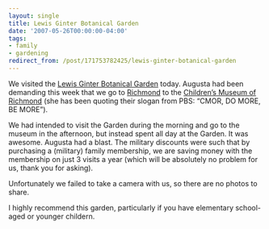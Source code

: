 ```yaml
---
layout: single
title: Lewis Ginter Botanical Garden
date: '2007-05-26T00:00:00-04:00'
tags:
- family
- gardening
redirect_from: /post/171753782425/lewis-ginter-botanical-garden
---
```

We visited the [Lewis Ginter Botanical Garden](http://www.lewisginter.org) today. Augusta had been demanding this week that we go to [Richmond](http://www.google.com/maps?f=q&amp;hl=en&amp;q=Richmond,+VA&amp;ie=UTF8&amp;t=h&amp;om=1&amp;ll=37.557642,-77.433701&amp;spn=0.279241,0.347443&amp;z=11&amp;iwloc=addr) to the [Children&rsquo;s Museum of Richmond](http://www.c-mor.org) (she has been quoting their slogan from PBS: &ldquo;CMOR, DO MORE, BE MORE&rdquo;).

We had intended to visit the Garden during the morning and go to the museum in the afternoon, but instead spent all day at the Garden. It was awesome. Augusta had a blast. The military discounts were such that by purchasing a (military) family membership, we are saving money with the membership on just 3 visits a year (which will be absolutely no problem for us, thank you for asking).

Unfortunately we failed to take a camera with us, so there are no photos to share.

I highly recommend this garden, particularly if you have elementary school-aged or younger childern.
